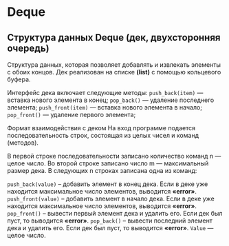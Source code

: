 # Deque
## Структура данных Deque (дек, двухсторонняя очередь)

Структура данных, которая позволяет добавлять и извлекать элементы с обоих концов. 
Дек реализован на списке **(list)** с помощью кольцевого буфера.

Интерфейс дека включает следующие методы:
```push_back(item)``` — вставка нового элемента в конец;
```pop_back()``` — удаление последнего элемента;
```push_front(item)``` — вставка нового элемента в начало;
```pop_front()``` — удаление первого элемента;

Формат взаимодействия с деком
На вход программе подается последовательность строк, состоящая из целых чисел и команд (методов).

В первой строке последовательности записано количество команд n — целое число. Во второй строке записано число m — максимальный размер дека. В следующих n строках записана одна из команд:

```push_back(value)``` – добавить элемент в конец дека. Если в деке уже находится максимальное число элементов, выводится **«error»**.
```push_front(value)``` – добавить элемент в начало дека. Если в деке уже находится максимальное число элементов, выводится **«error»**.
```pop_front()``` – вывести первый элемент дека и удалить его. Если дек был пуст, то выводится **«error»**.
```pop_back()``` – вывести последний элемент дека и удалить его. Если дек был пуст, то выводится **«error»**.
```Value``` — целое число.
